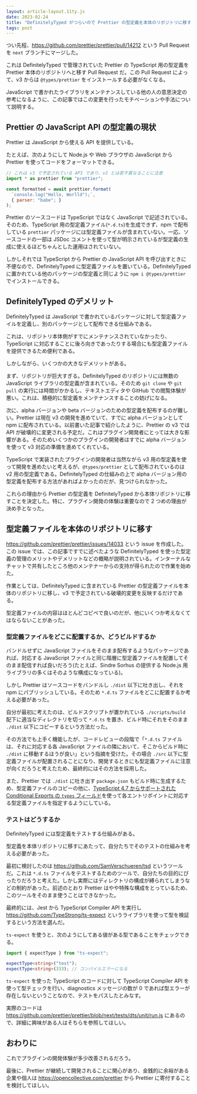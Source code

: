 ```yaml
---
layout: article-layout.11ty.js
date: 2023-02-24
title: "DefinitelyTyped がつらいので Prettier の型定義を本体のリポジトリに移すことにした"
tags: post
---
```


つい先程、https://github.com/prettier/prettier/pull/14212 という Pull Request を `next` ブランチにマージした。

これは DefinitelyTyped で管理されていた Prettier の TypeScript 用の型定義を Prettier 本体のリポジトリへと移す Pull Request だ。この Pull Request によって、v3 からは `@types/prettier` をインストールする必要がなくなる。

JavaScript で書かれたライブラリをメンテナンスしている他の人の意思決定の参考になるように、この記事ではこの変更を行ったモチベーションや手法について説明する。

## Prettier の JavaScript API の型定義の現状

Prettier は JavaScript から使える API を提供している。

たとえば、次のようにして Node.js や Web ブラウザの JavaScript から Prettier を使ってコードをフォーマットできる。

```js
// これは v3 で予定されている API であり、v2 とは若干異なることに注意
import * as prettier from "prettier";

const formatted = await prettier.format(
  `console.log("Hello, Worlld");`,
  { parser: "babe"; }
);
```

Prettier のソースコードは TypeScript ではなく JavaScript で記述されている。そのため、TypeScript 用の型定義ファイル(`*.d.ts`)を生成できず、npm で配布している `prettier` パッケージには型定義ファイルが含まれていない。一応、ソースコードの一部は JSDoc コメントを使って型が明示されているが型定義の生成に使えるほどちゃんとした運用はされていない。

しかしそれでは TypeScript から Prettier の JavaScript API を呼び出すときに不便なので、DefinitelyTyped に型定義ファイルを置いている。DefinitelyTyped に置かれている他のパッケージの型定義と同じように `npm i @types/prettier` でインストールできる。

## DefinitelyTyped のデメリット

DefinitelyTyped は JavaScript で書かれているパッケージに対して型定義ファイルを定義し、別のパッケージとして配布できる仕組みである。

これは、リポジトリ本体側がすでにメンテナンスされていなかったり、TypeScript に対応することに後ろ向きであったりする場合にも型定義ファイルを提供できるため便利である。

しかしながら、いくつかの大きなデメリットがある。

まず、リポジトリが巨大すぎる。DefinitelyTyped のリポジトリには無数の JavaScript ライブラリの型定義が含まれている。そのため `git clone` や `git pull` の実行には時間がかかるし、テキストエディタや GitHub での閲覧体験が悪い。これは、積極的に型定義をメンテナンスすることの妨げになる。

次に、alpha バージョンや beta バージョンのための型定義を配布するのが難しい。Prettier は現在 v3 の開発を進めていて、すでに alpha バージョンとして npm に配布されている。以前書いた記事で紹介したように、Prettier の v3 では API が破壊的に変更される予定だ。これはプラグイン開発者にとっては大きな影響がある。そのためいくつかのプラグインの開発者はすでに alpha バージョンを使って v3 対応の準備を進めてくれている。

TypeScript で実装されたプラグインの開発者は当然ながら v3 用の型定義を使って開発を進めたいと考えるが、`@types/prettier` として配布されているのは v2 用の型定義である。DefinitelyTyped の仕組みの上で alpha バージョン用の型定義を配布する方法があればよかったのだが、見つけられなかった。

これらの理由から Prettier の型定義を DefinitelyTyped から本体リポジトリに移すことを決定した。特に、プラグイン開発の体験は重要なので 2 つめの理由が決め手となった。

## 型定義ファイルを本体のリポジトリに移す

https://github.com/prettier/prettier/issues/14033 という issue を作成した。この issue では、この記事ですでに述べたような DefinitelyTyped を使った型定義の管理のメリットやデメリットなどの概略が説明されている。インターナルなチャットで共有したところ他のメンテナーからの支持が得られたので作業を始めた。

作業としては、DefinitelyTyped に含まれている Prettier の型定義ファイルを本体のリポジトリに移し、v3 で予定されている破壊的変更を反映するだけである。

型定義ファイルの内容はほとんどコピペで良いのだが、他にいくつか考えなくてはならないことがあった。

### 型定義ファイルをどこに配置するか、どうビルドするか

バンドルせずに JavaScript ファイルをそのまま配布するようなパッケージであれば、対応する JavaScript ファイルと同じ階層に型定義ファイルを配置してそのまま配信すれば良いだろう(たとえば、Sindre Sorhus の提供する Node.js 用ライブラリの多くはそのような構成になっている)。

しかし Prettier はソースコードをバンドルし `./dist` 以下に吐き出し、それを npm にパブリッシュしている。そのため `*.d.ts` ファイルをどこに配置するか考える必要があった。

自分が最初に考えたのは、ビルドスクリプトが置かれている `./scripts/build` 配下に適当なディレクトリを切って `*.d.ts` を置き、ビルド時にそれをそのまま `./dist` 以下にコピーするという方法だった。

その方法でも上手く機能したが、コードレビューの段階で「`*.d.ts` ファイルは、それに対応する各 JavaScript ファイルの隣において、そこからビルド時に `./dist` に移動するほうが良い」という指摘を受けた。その場合 `./src` 以下に型定義ファイルが配置されることになり、開発するときにも型定義ファイルに注意が向くだろうと考えたため、最終的にはその方法を採用した。

また、Prettier では `./dist` に吐き出す `package.json` もビルド時に生成するため、型定義ファイルのコピーの他に、[TypeScript 4.7 からサポートされた Conditional Exports の `types` フィールド](https://www.typescriptlang.org/docs/handbook/release-notes/typescript-4-7.html#packagejson-exports-imports-and-self-referencing)を使って各エントリポイントに対応する型定義ファイルを指定するようにしている。

### テストはどうするか

DefinitelyTyped には型定義をテストする仕組みがある。

型定義を本体リポジトリに移すにあたって、自分たちでそのテストの仕組みを考える必要があった。

最初に検討したのは https://github.com/SamVerschueren/tsd というツールだ。これは `*.d.ts` ファイルをテストするためのツールで、自分たちの目的にぴったりだろうと考えた。しかし実際にはディレクトリの構成が縛られてしまうなどの制約があった。前述のとおり Prettier はやや特殊な構成をとっているため、このツールをそのまま使うことはできなかった。

最終的には、Jest から TypeScript Compiler API を実行し https://github.com/TypeStrong/ts-expect というライブラリを使って型を検証するという方法を選んだ。

`ts-expect` を使うと、次のようにしてある値がある型であることをチェックできる。

```ts
import { expectType } from "ts-expect";

expectType<string>("test");
expectType<string>(333); // コンパイルエラーになる
```

`ts-expect` を使った TypeScript のコードに対して TypeScript Compiler API を使って型チェックを行い、diagnostics メッセージの数が 0 であれば型エラーが存在しないということなので、テストをパスしたとみなす。

実際のコードは https://github.com/prettier/prettier/blob/next/tests/dts/unit/run.js にあるので、詳細に興味がある人はそちらを参照してほしい。

## おわりに

これでプラグインの開発体験が多少改善されるだろう。

最後に、Prettier が継続して開発されることに関心があり、金銭的に余裕がある企業や個人は https://opencollective.com/prettier から Prettier に寄付することを検討してほしい。
